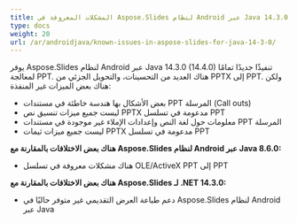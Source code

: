 ```yaml
---
title: المشكلات المعروفة في Aspose.Slides لنظام Android عبر Java 14.3.0
type: docs
weight: 20
url: /ar/androidjava/known-issues-in-aspose-slides-for-java-14-3-0/
---
```


يوفر Aspose.Slides لنظام Android عبر Java 14.3.0 (14.4.0) تنفيذًا جديدًا تمامًا لمعالجة PPT. هناك العديد من التحسينات، والتحويل الجزئي من PPTX إلى PPT. ولكن هناك بعض الميزات غير المنفذة:

- بعض الأشكال بها هندسة خاطئة في مستندات PPT المرسلة (Call outs)
- ليست جميع ميزات تنسيق نص PPTX مدعومة في تسلسل PPT
- معلومات حول لغة النص وإعدادات الإملاء غير موجودة في مستندات PPT المرسلة
- ليست جميع ميزات ثيمات PPTX مدعومة في تسلسل PPT

**هناك بعض الاختلافات بالمقارنة مع Aspose.Slides لنظام Android عبر Java 8.6.0:**

- هناك مشكلات معروفة في تسلسل OLE/ActiveX PPT إلى PPT

**هناك بعض الاختلافات بالمقارنة مع Aspose.Slides لـ .NET 14.3.0:**

- دعم طباعة العرض التقديمي غير متوفر حاليًا في Aspose.Slides لنظام Android عبر Java